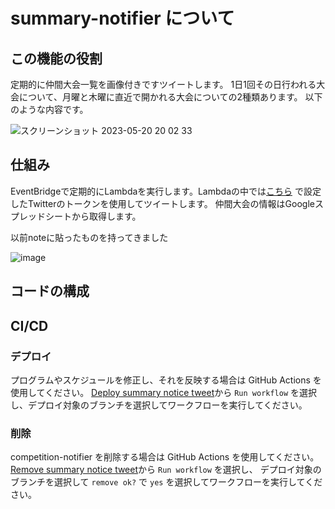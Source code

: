# summary-notifier について

## この機能の役割
定期的に仲間大会一覧を画像付きですツイートします。
1日1回その日行われる大会について、月曜と木曜に直近で開かれる大会についての2種類あります。
以下のような内容です。

![スクリーンショット 2023-05-20 20 02 33](https://github.com/kobarasukimaro/auto-pokemon-friendly-competition-notifier/assets/17419944/b6b338e1-f682-4fce-ad98-be543aa9bde6)




## 仕組み
EventBridgeで定期的にLambdaを実行します。Lambdaの中では[こちら](https://github.com/kobarasukimaro/auto-pokemon-friendly-competition-notifier/blob/main/common-resources/README.md#register-with-the-parameter-store) で設定したTwitterのトークンを使用してツイートします。
仲間大会の情報はGoogleスプレッドシートから取得します。

以前noteに貼ったものを持ってきました

![image](https://github.com/kobarasukimaro/auto-pokemon-friendly-competition-notifier/assets/17419944/67654962-0537-4dfd-8c56-9c0447fe2285)


## コードの構成

## CI/CD
### デプロイ
プログラムやスケジュールを修正し、それを反映する場合は GitHub Actions を使用してください。
[Deploy summary notice tweet](https://github.com/kobarasukimaro/auto-pokemon-friendly-competition-notifier/actions/workflows/deploy_summary_notice_tweet.yml)から `Run workflow` を選択し、デプロイ対象のブランチを選択してワークフローを実行してください。

### 削除
competition-notifier を削除する場合は GitHub Actions を使用してください。
[Remove summary notice tweet](https://github.com/kobarasukimaro/auto-pokemon-friendly-competition-notifier/actions/workflows/remove_summary_notice_tweet.yml)から `Run workflow` を選択し、 デプロイ対象のブランチを選択して `remove ok?` で `yes` を選択してワークフローを実行してください。
